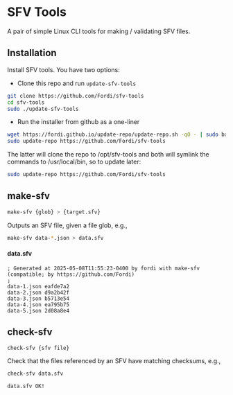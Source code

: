 # SFV Tools

A pair of simple Linux CLI tools for making / validating SFV files.

## Installation

Install SFV tools.  You have two options:

- Clone this repo and run `update-sfv-tools`

```bash
git clone https://github.com/Fordi/sfv-tools
cd sfv-tools
sudo ./update-sfv-tools
```

- Run the installer from github as a one-liner

```bash
wget https://fordi.github.io/update-repo/update-repo.sh -qO - | sudo bash
sudo update-repo https://github.com/Fordi/sfv-tools
```

The latter will clone the repo to /opt/sfv-tools and both will symlink the commands to /usr/local/bin, so to update later:

```bash
sudo update-repo https://github.com/Fordi/sfv-tools
```

## make-sfv

```bash
make-sfv {glob} > {target.sfv}
```

Outputs an SFV file, given a file glob, e.g., 

```bash
make-sfv data-*.json > data.sfv
```

#### data.sfv
```text
; Generated at 2025-05-08T11:55:23-0400 by fordi with make-sfv (compatible; by https://github.com/Fordi)
;
data-1.json eafde7a2
data-2.json d9a2b42f
data-3.json b5713e54
data-4.json ea795b75
data-5.json 2d08a8e4
```

## check-sfv

```bash
check-sfv {sfv file}
```

Check that the files referenced by an SFV have matching checksums, e.g., 

```bash
check-sfv data.sfv
```

```text
data.sfv OK!
```

